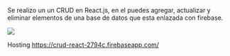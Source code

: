 Se realizo un un CRUD en React.js, en el puedes agregar, actualizar y eliminar elementos de una base de datos que esta enlazada con firebase.

![](https://firebasestorage.googleapis.com/v0/b/crud-react-2794c.appspot.com/o/image_CRUD_React.png?alt=media&token=aad8477f-bb28-4741-942e-1d4af5978ce5)

Hosting
https://crud-react-2794c.firebaseapp.com/
